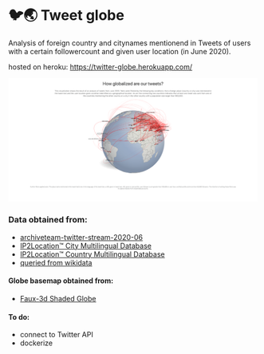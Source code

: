# 🐦🌏 Tweet globe 


Analysis of foreign country and citynames mentionend in Tweets of users with a certain followercount and given user location (in June 2020). 

hosted on heroku: https://twitter-globe.herokuapp.com/


<img src="browser_preview.png" alt="example" width="500"/>


### Data obtained from:
- [archiveteam-twitter-stream-2020-06](https://archive.org/details/archiveteam-twitter-stream-2020-06)
- [IP2Location™ City Multilingual Database](https://www.ip2location.com/free/city-multilingual)
- [IP2Location™ Country Multilingual Database](https://www.ip2location.com/free/country-multilingual)
- [queried from wikidata](https://query.wikidata.org/)

#### Globe basemap obtained from:
- [Faux-3d Shaded Globe](http://bl.ocks.org/dwtkns/4686432)

#### To do:
- connect to Twitter API
- dockerize

